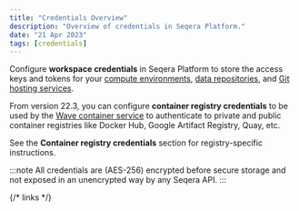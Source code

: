 ```yaml
---
title: "Credentials Overview"
description: "Overview of credentials in Seqera Platform."
date: "21 Apr 2023"
tags: [credentials]
---
```


Configure **workspace credentials** in Seqera Platform to store the access keys and tokens for your [compute environments][compute], [data repositories][data], and [Git hosting services][git].

From version 22.3, you can configure **container registry credentials** to be used by the [Wave container service][wave] to authenticate to private and public container registries like Docker Hub, Google Artifact Registry, Quay, etc.

See the **Container registry credentials** section for registry-specific instructions.

:::note
All credentials are (AES-256) encrypted before secure storage and not exposed in an unencrypted way by any Seqera API.
:::

{/* links */}

[compute]: ../compute-envs/overview
[data]: ../data/data-explorer
[git]: ../git/overview
[wave]: https://docs.seqera.io/wave/provisioning

